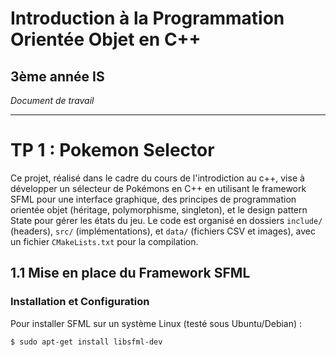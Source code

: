 # Introduction à la Programmation Orientée Objet en C++

## 3ème année IS

*Document de travail*

---

# TP 1 : Pokemon Selector

Ce projet, réalisé dans le cadre du cours de l'introdiction au c++, vise à développer un sélecteur de Pokémons en C++ en utilisant le framework SFML pour une interface graphique, des principes de programmation orientée objet (héritage, polymorphisme, singleton), et le design pattern State pour gérer les états du jeu. Le code est organisé en dossiers `include/` (headers), `src/` (implémentations), et `data/` (fichiers CSV et images), avec un fichier `CMakeLists.txt` pour la compilation.

## 1.1 Mise en place du Framework SFML

### Installation et Configuration
Pour installer SFML sur un système Linux (testé sous Ubuntu/Debian) :
```bash
$ sudo apt-get install libsfml-dev